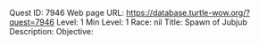 Quest ID: 7946
Web page URL: https://database.turtle-wow.org/?quest=7946
Level: 1
Min Level: 1
Race: nil
Title: Spawn of Jubjub
Description: 
Objective: 
